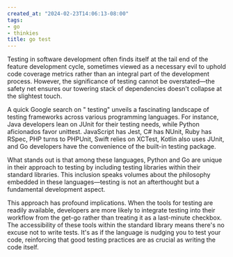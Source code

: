 ```yaml
---
created_at: "2024-02-23T14:06:13-08:00"
tags:
- go
- thinkies
title: go test
---
```


Testing in software development often finds itself at the tail end of the feature development cycle, sometimes viewed as a necessary evil to uphold code coverage metrics rather than an integral part of the development process. However, the significance of testing cannot be overstated—the safety net ensures our towering stack of dependencies doesn't collapse at the slightest touch.

A quick Google search on "<language> testing" unveils a fascinating landscape of testing frameworks across various programming languages. For instance, Java developers lean on JUnit for their testing needs, while Python aficionados favor unittest. JavaScript has Jest, C# has NUnit, Ruby has RSpec, PHP turns to PHPUnit, Swift relies on XCTest, Kotlin also uses JUnit, and Go developers have the convenience of the built-in testing package.

What stands out is that among these languages, Python and Go are unique in their approach to testing by including testing libraries within their standard libraries. This inclusion speaks volumes about the philosophy embedded in these languages—testing is not an afterthought but a fundamental development aspect.

This approach has profound implications. When the tools for testing are readily available, developers are more likely to integrate testing into their workflow from the get-go rather than treating it as a last-minute checkbox. The accessibility of these tools within the standard library means there's no excuse not to write tests. It's as if the language is nudging you to test your code, reinforcing that good testing practices are as crucial as writing the code itself.